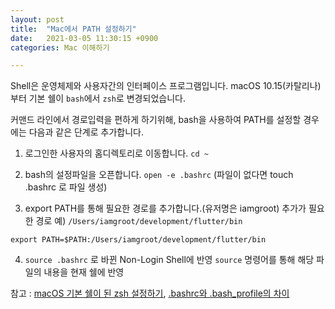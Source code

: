```yaml
---
layout: post
title:  "Mac에서 PATH 설정하기"
date:   2021-03-05 11:30:15 +0900
categories: Mac 이해하기

---
```


Shell은 운영체제와 사용자간의 인터페이스 프로그램입니다.
macOS 10.15(카탈리나) 부터 기본 쉘이 `bash`에서 `zsh`로 변경되었습니다.

커맨드 라인에서 경로입력을 편하게 하기위해, bash을 사용하여 PATH를 설정할 경우에는 다음과 같은 단계로 추가합니다.

1) 로그인한 사용자의 홈디렉토리로 이동합니다.
`cd ~`

2) bash의 설정파일을 오픈합니다.
`open -e .bashrc` (파일이 없다면 touch .bashrc 로 파일 생성)

3) export PATH를 통해 필요한 경로를 추가합니다.(유저명은 iamgroot)
추가가 필요한 경로 예) `/Users/iamgroot/development/flutter/bin`

`export PATH=$PATH:/Users/iamgroot/development/flutter/bin`

4) `source .bashrc` 로 바뀐 Non-Login Shell에 반영
`source` 명령어를 통해 해당 파일의 내용을 현재 쉘에 반영

참고 : [macOS 기본 쉘이 된 zsh 설정하기][macOS-zsh], [.bashrc와 .bash_profile의 차이][bash_bashprofile]

[macOS-zsh]: https://xho95.github.io/macos/cli/shell/zsh/2020/03/04/Setting-Up-the-Zsh-shell-on-Mac.html
[bash_bashprofile]: https://jongmin92.github.io/2016/12/13/Linux%20&%20Ubuntu/bashrc-bash_profile/
